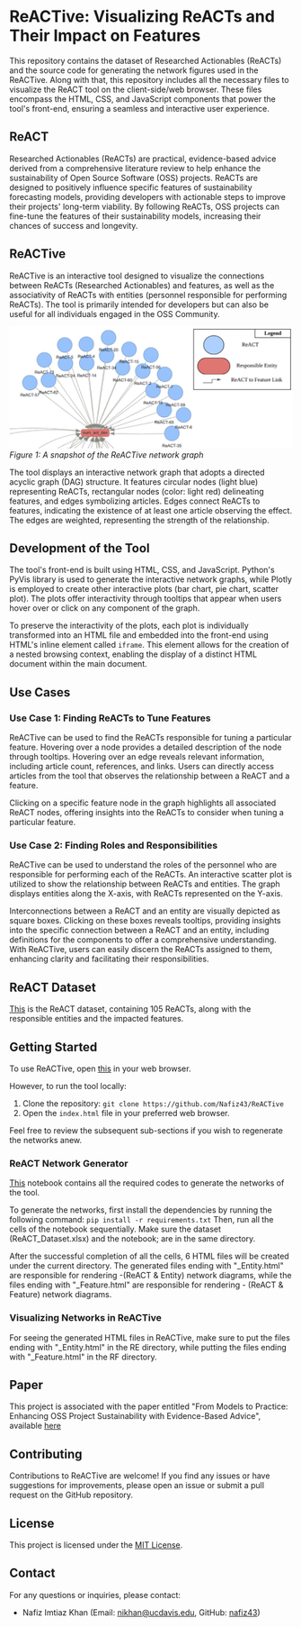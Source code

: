 # ReACTive: Visualizing ReACTs and Their Impact on Features
This repository contains the dataset of Researched Actionables (ReACTs) and the source code for generating the network figures used in the ReACTive. Along with that, this repository includes all the necessary files to visualize the ReACT tool on the client-side/web browser. These files encompass the HTML, CSS, and JavaScript components that power the tool's front-end, ensuring a seamless and interactive user experience. 

## ReACT
Researched Actionables (ReACTs) are practical, evidence-based advice derived from a comprehensive literature review to help enhance the sustainability of Open Source Software (OSS) projects. ReACTs are designed to positively influence specific features of sustainability forecasting models, providing developers with actionable steps to improve their projects' long-term viability. By following ReACTs, OSS projects can fine-tune the features of their sustainability models, increasing their chances of success and longevity. 

## ReACTive

ReACTive is an interactive tool designed to visualize the connections between ReACTs (Researched Actionables) and features, as well as the associativity of ReACTs with entities (personnel responsible for performing ReACTs). The tool is primarily intended for developers but can also be useful for all individuals engaged in the OSS Community.

![ReACTive Graph](img/net_graph.jpeg)
*Figure 1: A snapshot of the ReACTive network graph*

The tool displays an interactive network graph that adopts a directed acyclic graph (DAG) structure. It features circular nodes (light blue) representing ReACTs, rectangular nodes (color: light red) delineating features, and edges symbolizing articles. Edges connect ReACTs to features, indicating the existence of at least one article observing the effect. The edges are weighted, representing the strength of the relationship.

## Development of the Tool

The tool's front-end is built using HTML, CSS, and JavaScript. Python's PyVis library is used to generate the interactive network graphs, while Plotly is employed to create other interactive plots (bar chart, pie chart, scatter plot). The plots offer interactivity through tooltips that appear when users hover over or click on any component of the graph.

To preserve the interactivity of the plots, each plot is individually transformed into an HTML file and embedded into the front-end using HTML's inline element called `iframe`. This element allows for the creation of a nested browsing context, enabling the display of a distinct HTML document within the main document.

## Use Cases

### Use Case 1: Finding ReACTs to Tune Features

ReACTive can be used to find the ReACTs responsible for tuning a particular feature. Hovering over a node provides a detailed description of the node through tooltips. Hovering over an edge reveals relevant information, including article count, references, and links. Users can directly access articles from the tool that observes the relationship between a ReACT and a feature.

Clicking on a specific feature node in the graph highlights all associated ReACT nodes, offering insights into the ReACTs to consider when tuning a particular feature.

### Use Case 2: Finding Roles and Responsibilities

ReACTive can be used to understand the roles of the personnel who are responsible for performing each of the ReACTs. An interactive scatter plot is utilized to show the relationship between ReACTs and entities. The graph displays entities along the X-axis, with ReACTs represented on the Y-axis.

Interconnections between a ReACT and an entity are visually depicted as square boxes. Clicking on these boxes reveals tooltips, providing insights into the specific connection between a ReACT and an entity, including definitions for the components to offer a comprehensive understanding. With ReACTive, users can easily discern the ReACTs assigned to them, enhancing clarity and facilitating their responsibilities.


## ReACT Dataset
[This](ReACT_Dataset.xlsx) is the ReACT dataset, containing 105 ReACTs, along with the responsible entities and the impacted features.


## Getting Started
To use ReACTive, open [this](https://nafiz43.github.io/ReACTive/) in your web browser. 

However, to run the tool locally: 
1. Clone the repository: `git clone https://github.com/Nafiz43/ReACTive`
2. Open the `index.html` file in your preferred web browser.

Feel free to review the subsequent sub-sections if you wish to regenerate the networks anew.

### ReACT Network Generator
[This](ReACT_Dataset.xlsx) notebook contains all the required codes to generate the networks of the tool. 

To generate the networks, first install the dependencies by running the following command: `pip install -r requirements.txt`
Then, run all the cells of the notebook sequentially. Make sure the dataset (ReACT_Dataset.xlsx) and the notebook; are in the same directory. 

After the successful completion of all the cells, 6 HTML files will be created under the current directory. The generated files ending with "_Entity.html" are responsible for rendering -(ReACT & Entity) network diagrams, while the files ending with "_Feature.html" are responsible for rendering - (ReACT & Feature) network diagrams.

### Visualizing Networks in ReACTive
For seeing the generated HTML files in ReACTive, make sure to put the files ending with "_Entity.html" in the RE directory, while putting the files ending with "_Feature.html" in the RF directory. 


## Paper
This project is associated with the paper entitled "From Models to Practice: Enhancing OSS Project Sustainability with Evidence-Based Advice", available [here](https://doi.org/10.1145/3663529.3663777)

## Contributing

Contributions to ReACTive are welcome! If you find any issues or have suggestions for improvements, please open an issue or submit a pull request on the GitHub repository.

## License

This project is licensed under the [MIT License](LICENSE.txt).

## Contact

For any questions or inquiries, please contact:
- Nafiz Imtiaz Khan (Email: nikhan@ucdavis.edu, GitHub: [nafiz43](https://github.com/Nafiz43))


